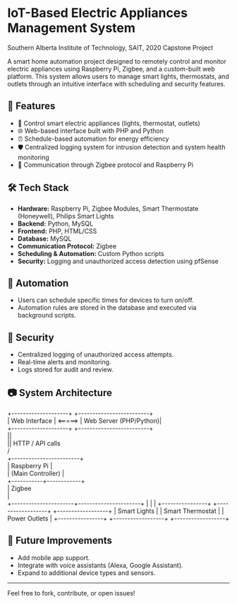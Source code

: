 # IoT-Based Electric Appliances Management System

Southern Alberta Institute of Technology, SAIT, 2020 Capstone Project

A smart home automation project designed to remotely control and monitor electric appliances using Raspberry Pi, Zigbee, and a custom-built web platform. This system allows users to manage smart lights, thermostats, and outlets through an intuitive interface with scheduling and security features.

## 🚀 Features

- 🔌 Control smart electric appliances (lights, thermostat, outlets)
- 🌐 Web-based interface built with PHP and Python
- ⏰ Schedule-based automation for energy efficiency
- 🛡️ Centralized logging system for intrusion detection and system health monitoring
- 📡 Communication through Zigbee protocol and Raspberry Pi

## 🛠️ Tech Stack

- **Hardware:** Raspberry Pi, Zigbee Modules, Smart Thermostate (Honeywell), Philips Smart Lights
- **Backend:** Python, MySQL  
- **Frontend:** PHP, HTML/CSS  
- **Database:** MySQL  
- **Communication Protocol:** Zigbee  
- **Scheduling & Automation:** Custom Python scripts  
- **Security:** Logging and unauthorized access detection using pfSense

## 📅 Automation

- Users can schedule specific times for devices to turn on/off.
- Automation rules are stored in the database and executed via background scripts.

## 🔐 Security

- Centralized logging of unauthorized access attempts.
- Real-time alerts and monitoring.
- Logs stored for audit and review.

## 📷 System Architecture

+--------------------+            +-------------------------+          
|    Web Interface   |  <=====>   |  Web Server (PHP/Python)|           
+--------------------+            +-------------------------+           
                                          ||                                
                                          || HTTP / API calls               
                                          \/                                
                               +------------------------+                  
                               |    Raspberry Pi        |                  
                               |  (Main Controller)     |                  
                               +-----------+------------+                  
                                           | Zigbee                         
                                           |                                 
                    +----------------------+----------------------+
                    |                      |                      |
         +----------------+     +------------------+    +------------------+
         |  Smart Lights  |     | Smart Thermostat |    |  Power Outlets   |
         +----------------+     +------------------+    +------------------+

## 📌 Future Improvements

- Add mobile app support.
- Integrate with voice assistants (Alexa, Google Assistant).
- Expand to additional device types and sensors.

---

Feel free to fork, contribute, or open issues!
